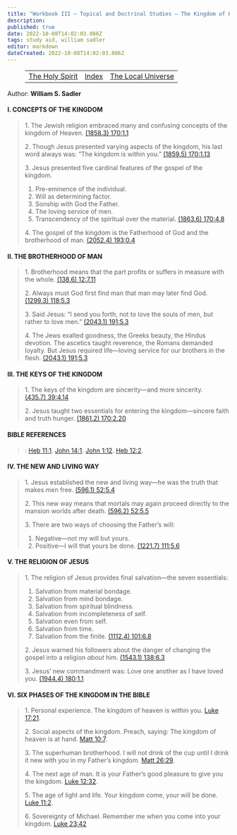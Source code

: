 ```yaml
---
title: "Workbook III — Topical and Doctrinal Studies — The Kingdom of Heaven"
description: 
published: true
date: 2022-10-08T14:02:03.086Z
tags: study aid, william sadler
editor: markdown
dateCreated: 2022-10-08T14:02:03.086Z
---
```


<figure class="table chapter-navigator">
	<table>
		<tbody>
		<tr>
			<td><a href="/en/William_S_Sadler/Workbook_3_Topical_and_Doctrinal_Studies/The_Holy_Spirit">The Holy Spirit</a></td>
			<td><a href="/en/William_S_Sadler/Workbook_3_Topical_and_Doctrinal_Studies/Index">Index</a></td>
			<td><a href="/en/William_S_Sadler/Workbook_3_Topical_and_Doctrinal_Studies/The_Local_Universe">The Local Universe</a></td>
		</tr>
		</tbody>
	</table>
</figure>

Author: **William S. Sadler**

#### I. CONCEPTS OF THE KINGDOM

> 1\. The Jewish religion embraced many and confusing concepts of the kingdom of Heaven. [(1858.3) 170:1.1](https://www.urantia.org/urantia-book-standardized/paper-170-kingdom-heaven#U170_1_1)
> 
> 2\. Though Jesus presented varying aspects of the kingdom, his last word always was: “The kingdom is within you.” [(1859.5) 170:1.13](https://www.urantia.org/urantia-book-standardized/paper-170-kingdom-heaven#U170_1_13)
> 
> 3\. Jesus presented five cardinal features of the gospel of the kingdom.
> 
> 1. Pre-eminence of the individual.
> 2. Will as determining factor.
> 3. Sonship with God the Father.
> 4. The loving service of men.
> 5. Transcendency of the spiritual over the material. [(1863.6) 170:4.8](https://www.urantia.org/urantia-book-standardized/paper-170-kingdom-heaven#U170_4_8)
> 
> 4\. The gospel of the kingdom is the Fatherhood of God and the brotherhood of man. [(2052.4) 193:0.4](https://www.urantia.org/urantia-book-standardized/paper-193-final-appearances-and-ascension#U193_0_4)

#### II. THE BROTHERHOOD OF MAN

> 1\. Brotherhood means that the part profits or suffers in measure with the whole. [(138.6) 12:7.11](https://www.urantia.org/urantia-book-standardized/paper-12-universe-universes#U12_7_11)
> 
> 2\. Always must God first find man that man may later find God. [(1299.3) 118:5.3](https://www.urantia.org/urantia-book-standardized/paper-118-supreme-and-ultimate-time-and-space#U118_5_3)
> 
> 3\. Said Jesus: “I send you forth, not to love the souls of men, but rather to love men.” [(2043.1) 191:5.3](https://www.urantia.org/urantia-book-standardized/paper-191-appearances-apostles-and-other-leaders#U191_5_3)
> 
> 4\. The Jews exalted goodness, the Greeks beauty, the Hindus devotion. The ascetics taught reverence, the Romans demanded loyalty. But Jesus required life—loving service for our brothers in the flesh. [(2043.1) 191:5.3](https://www.urantia.org/urantia-book-standardized/paper-191-appearances-apostles-and-other-leaders#U191_5_3)

#### III. THE KEYS OF THE KINGDOM

> 1\. The keys of the kingdom are sincerity—and more sincerity. [(435.7) 39:4.14](https://www.urantia.org/urantia-book-standardized/paper-39-seraphic-hosts#U39_4_14)
> 
> 2\. Jesus taught two essentials for entering the kingdom—sincere faith and truth hunger. [(1861.2) 170:2.20](https://www.urantia.org/urantia-book-standardized/paper-170-kingdom-heaven#U170_2_20)

#### BIBLE REFERENCES

> : [Heb 11:1](https://biblehub.com/hebrews/11-1.htm). [John 14:1](https://biblehub.com/john/14-1.htm). [John 1:12](https://biblehub.com/john/1-12.htm). [Heb 12:2](https://biblehub.com/hebrews/12-2.htm).

#### IV. THE NEW AND LIVING WAY

> 1\. Jesus established the new and living way—he was the truth that makes men free. [(596.1) 52:5.4](https://www.urantia.org/urantia-book-standardized/paper-52-planetary-mortal-epochs#U52_5_4)
> 
> 2\. This new way means that mortals may again proceed directly to the mansion worlds after death. [(596.2) 52:5.5](https://www.urantia.org/urantia-book-standardized/paper-52-planetary-mortal-epochs#U52_5_5)
> 
> 3\. There are two ways of choosing the Father’s will:
> 
> 1. Negative—not my will but yours.
> 2. Positive—I will that yours be done. [(1221.7) 111:5.6](https://www.urantia.org/urantia-book-standardized/paper-111-adjuster-and-soul#U111_5_6)

#### V. THE RELIGION OF JESUS

> 1\. The religion of Jesus provides final salvation—the seven essentials:
> 
> 1. Salvation from material bondage.
> 2. Salvation from mind bondage.
> 3. Salvation from spiritual blindness.
> 4. Salvation from incompleteness of self.
> 5. Salvation even from self.
> 6. Salvation from time.
> 7. Salvation from the finite. [(1112.4) 101:6.8](https://www.urantia.org/urantia-book-standardized/paper-101-real-nature-religion#U101_6_8)
> 
> 2\. Jesus warned his followers about the danger of changing the gospel into a religion _about_ him. [(1543.1) 138:6.3](https://www.urantia.org/urantia-book-standardized/paper-138-training-kingdoms-messengers#U138_6_3)
> 
> 3\. Jesus’ new commandment was: Love one another as I have loved you. [(1944.4) 180:1.1](https://www.urantia.org/urantia-book-standardized/paper-180-farewell-discourse#U180_1_1)

#### VI. SIX PHASES OF THE KINGDOM IN THE BIBLE

> 1\. Personal experience. The kingdom of heaven is within you. [Luke 17:21](https://biblehub.com/luke/17-21.htm).
> 
> 2\. Social aspects of the kingdom. Preach, saying: The kingdom of heaven is at hand. [Matt 10:7](https://biblehub.com/matthew/10-7.htm).
> 
> 3\. The superhuman brotherhood. I will not drink of the cup until I drink it new with you in my Father’s kingdom. [Matt 26:29](https://biblehub.com/matthew/26-29.htm).
> 
> 4\. The next age of man. It is your Father’s good pleasure to give you the kingdom. [Luke 12:32](https://biblehub.com/luke/12-32.htm).
> 
> 5\. The age of light and life. Your kingdom come, your will be done. [Luke 11:2](https://biblehub.com/luke/11-2.htm).
> 
> 6\. Sovereignty of Michael. Remember me when you come into your kingdom. [Luke 23:42](https://biblehub.com/luke/23-42.htm)